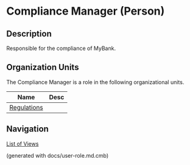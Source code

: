 # Compliance Manager (Person)

## Description
Responsible for the compliance of MyBank.

## Organization Units
The Compliance Manager is a role in the following organizational units.

| Name | Desc |
|---|---|
| [Regulations](../../mybank/compliance/regulations.md) |  |


## Navigation
[List of Views](../../views.md)

(generated with docs/user-role.md.cmb)
